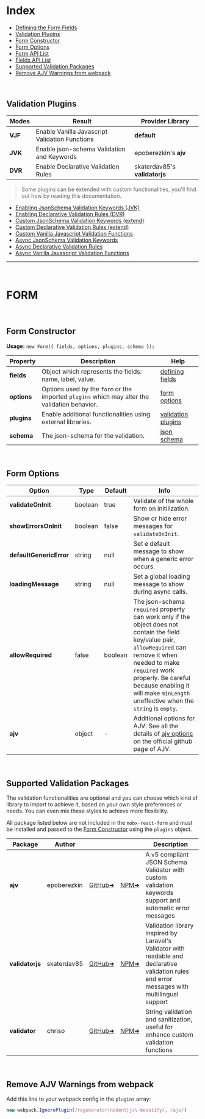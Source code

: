 # Index

- [Defining the Form Fields](https://github.com/foxhound87/mobx-react-form/blob/master/docs/DefiningFields.md)
- [Validation Plugins](https://github.com/foxhound87/mobx-react-form/blob/master/DOCUMENTATION.md#validation-plugins)
- [Form Constructor](https://github.com/foxhound87/mobx-react-form/blob/master/DOCUMENTATION.md#form-constructor)
- [Form Options](https://github.com/foxhound87/mobx-react-form/blob/master/DOCUMENTATION.md#form-options)
- [Form API List](https://github.com/foxhound87/mobx-react-form/blob/master/docs/FormApi.md#form-api)
- [Fields API List](https://github.com/foxhound87/mobx-react-form/blob/master/docs/FormApi.md#fields-api)
- [Supported Validation Packages](https://github.com/foxhound87/mobx-react-form/blob/master/DOCUMENTATION.md#supported-validation-packages)
- [Remove AJV Warnings from webpack](https://github.com/foxhound87/mobx-react-form/blob/master/DOCUMENTATION.md#remove-ajv-warnings-from-webpack)


<br>

## Validation Plugins

| Modes | Result | Provider Library |
|---|---|---|
| **VJF** | Enable Vanilla Javascript Validation Functions | **default** |
| **JVK** | Enable json-schema Validation and Keywords | epoberezkin's **ajv** |
| **DVR** | Enable Declarative Validation Rules | skaterdav85's **validatorjs** |

> Some plugins can be extended with custom functionalities, you'll find out how by reading this documentation.

- [Enabling JsonSchema Validation Keywords (JVK)](https://github.com/foxhound87/mobx-react-form/blob/master/docs/EnablingJVKValidation.md)
- [Enabling Declarative Validation Rules (DVR)](https://github.com/foxhound87/mobx-react-form/blob/master/docs/EnablingDVRValidation.md)
- [Custom JsonSchema Validation Keywords (extend)](https://github.com/foxhound87/mobx-react-form/blob/master/docs/CustomValidationKeywords.md)
- [Custom Declarative Validation Rules (extend)](https://github.com/foxhound87/mobx-react-form/blob/master/docs/CustomValidationRules.md)
- [Custom Vanilla Javascript Validation Functions](https://github.com/foxhound87/mobx-react-form/blob/master/docs/CustomValidationFunctions.md)
- [Async JsonSchema Validation Keywords](https://github.com/foxhound87/mobx-react-form/blob/master/docs/CustomValidationKeywords.md#async-validation-keywords)
- [Async Declarative Validation Rules](https://github.com/foxhound87/mobx-react-form/blob/master/docs/CustomValidationRules.md#async-validation-rules)
- [Async Vanilla Javascript Validation Functions](https://github.com/foxhound87/mobx-react-form/blob/master/docs/CustomValidationFunctions.md#async-validation-functions)

---

<br>

# FORM

<br>

## Form Constructor

**Usage:** `new Form({ fields, options, plugins, schema });`

| Property | Description | Help |
|---|---|---|
| **fields**    | Object which represents the fields: name, label, value. | [defining fields](https://github.com/foxhound87/mobx-react-form/blob/master/docs/DefiningFields.md) |
| **options**   | Options used by the `form` or the imported `plugins` which may alter the validation behavior. | [form options](https://github.com/foxhound87/mobx-react-form/blob/master/DOCUMENTATION.md#form-options) |
| **plugins**   | Enable additional functionalities using external libraries. | [validation plugins](https://github.com/foxhound87/mobx-react-form/blob/master/DOCUMENTATION.md#validation-plugins) |
| **schema**    | The json-schema for the validation. | [json schema](http://json-schema.org) |

<br>

## Form Options

| Option | Type | Default | Info |
|---|---|---|---|
| **validateOnInit** | boolean | true | Validate of the whole form on initilization. |
| **showErrorsOnInit** | boolean | false | Show or hide error messages for `validateOnInit`. |
| **defaultGenericError** | string | null | Set e default message to show when a generic error occurs. |
| **loadingMessage** | string | null | Set a global loading message to show during async calls. |
| **allowRequired** | false | boolean | The json-schema `required` property can work only if the object does not contain the field key/value pair, `allowRequired` can remove it when needed to make `required` work properly. Be careful because enabling it will make `minLength` uneffective when the `string` is `empty`. |
| **ajv** | object | - | Additional options for AJV. See all the details of [ajv options](https://github.com/epoberezkin/ajv#options) on the official github page of AJV. |


<br>

## Supported Validation Packages

The validation functionalities are optional and you can choose which kind of library to import to achieve it, based on your own style preferences or needs. You can even mix these styles to achieve more flexibility.

All package listed below are not included in the `mobx-react-form` and must be installed and passed to the [Form Constructor](https://github.com/foxhound87/mobx-react-form/blob/master/DOCUMENTATION.md#form-constructor) using the `plugins` object.


| Package | Author | | | Description |
|---|---|---|---|---|
| **ajv** | epoberezkin | [GitHub&#10140;](https://github.com/epoberezkin/ajv) | [NPM&#10140;](https://www.npmjs.com/package/ajv) | A v5 compliant JSON Schema Validator with custom validation keywords support and automatic error messages |
| **validatorjs** | skaterdav85 | [GitHub&#10140;](https://github.com/skaterdav85/validatorjs) | [NPM&#10140;](https://www.npmjs.com/package/validatorjs) | Validation library inspired by Laravel's Validator with readable and declarative validation rules and error messages with multilingual support |
| **validator** | chriso | [GitHub&#10140;](https://github.com/chriso/validator.js) | [NPM&#10140;](https://www.npmjs.com/package/validator) | String validation and sanitization, useful for enhance custom validation functions |


<br>

## Remove AJV Warnings from webpack

Add this line to your webpack config in the `plugins` array:

```javascript
new webpack.IgnorePlugin(/regenerator|nodent|js\-beautify/, /ajv/)
```
